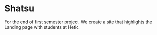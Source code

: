 # Shatsu
For the end of first semester project. We create a site that highlights the Landing page with students at Hetic.
